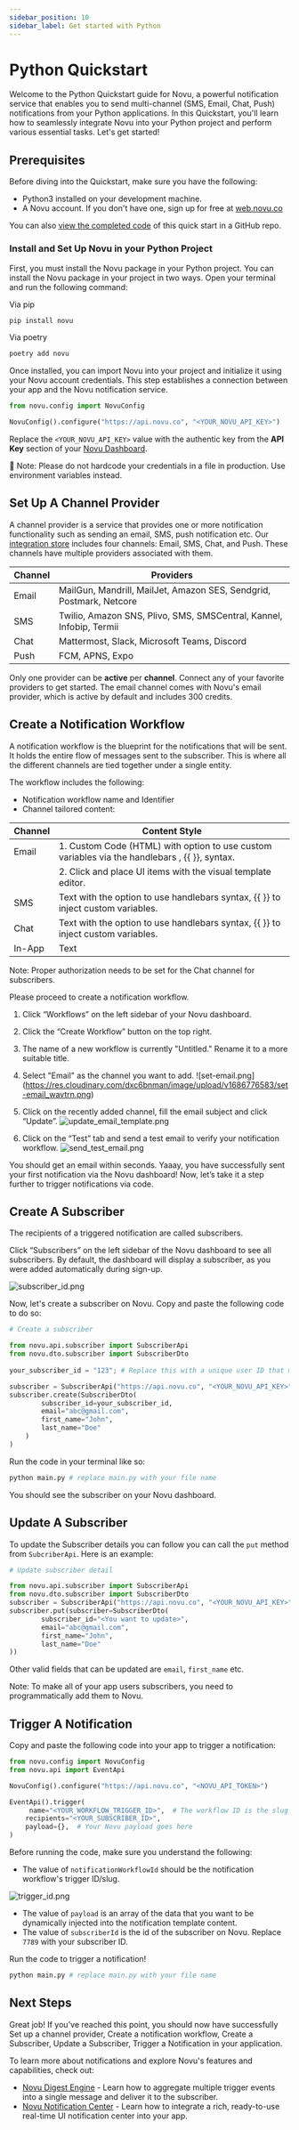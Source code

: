 ```yaml
---
sidebar_position: 10
sidebar_label: Get started with Python
---
```


# Python Quickstart

Welcome to the Python Quickstart guide for Novu, a powerful notification service that enables you to send multi-channel (SMS, Email, Chat, Push) notifications from your Python applications. In this Quickstart, you'll learn how to seamlessly integrate Novu into your Python project and perform various essential tasks. Let's get started!

## Prerequisites

Before diving into the Quickstart, make sure you have the following:

- Python3 installed on your development machine.
- A Novu account. If you don't have one, sign up for free at [web.novu.co](https://web.novu.co)

You can also [view the completed code](https://web.novu.co) of this quick start in a GitHub repo.

### Install and Set Up Novu in your Python Project

First, you must install the Novu package in your Python project. You can install the Novu package in your project in two ways. Open your terminal and run the following command:

Via pip

```bash
pip install novu
```

Via poetry

```bash
poetry add novu
```

Once installed, you can import Novu into your project and initialize it using your Novu account credentials. This step establishes a connection between your app and the Novu notification service.

```python
from novu.config import NovuConfig

NovuConfig().configure("https://api.novu.co", "<YOUR_NOVU_API_KEY>")
```

Replace the `<YOUR_NOVU_API_KEY>` value with the authentic key from the **API Key** section of your [Novu Dashboard](https://web.novu.co/settings).

<aside>
🔑 Note: Please do not hardcode your credentials in a file in production. Use environment variables instead.

</aside>

## Set Up A Channel Provider

A channel provider is a service that provides one or more notification functionality such as sending an email, SMS, push notification etc. Our [integration store](https://web.novu.co/integrations) includes four channels: Email, SMS, Chat, and Push. These channels have multiple providers associated with them.

| Channel | Providers                                                           |
| ------- | ------------------------------------------------------------------- |
| Email   | MailGun, Mandrill, MailJet, Amazon SES, Sendgrid, Postmark, Netcore |
| SMS     | Twilio, Amazon SNS, Plivo, SMS, SMSCentral, Kannel, Infobip, Termii |
| Chat    | Mattermost, Slack, Microsoft Teams, Discord                         |
| Push    | FCM, APNS, Expo                                                     |

Only one provider can be **active** per **channel**. Connect any of your favorite providers to get started. The email channel comes with Novu's email provider, which is active by default and includes 300 credits.

## Create a Notification Workflow

A notification workflow is the blueprint for the notifications that will be sent. It holds the entire flow of messages sent to the subscriber. This is where all the different channels are tied together under a single entity.

The workflow includes the following:

- Notification workflow name and Identifier
- Channel tailored content:

| Channel | Content Style                                                                                 |
| ------- | --------------------------------------------------------------------------------------------- |
| Email   | 1. Custom Code (HTML) with option to use custom variables via the handlebars , {{ }}, syntax. |
|         | 2. Click and place UI items with the visual template editor.                                  |
| SMS     | Text with the option to use handlebars syntax, {{ }} to inject custom variables.              |
| Chat    | Text with the option to use handlebars syntax, {{ }} to inject custom variables.              |
| In-App  | Text                                                                                          |

Note: Proper authorization needs to be set for the Chat channel for subscribers.

Please proceed to create a notification workflow.

1. Click “Workflows” on the left sidebar of your Novu dashboard.
2. Click the “Create Workflow” button on the top right.
3. The name of a new workflow is currently "Untitled." Rename it to a more suitable title.
4. Select "Email" as the channel you want to add.
   ![set-email.png] (https://res.cloudinary.com/dxc6bnman/image/upload/v1686776583/set-email_wavtrn.png)

5. Click on the recently added channel, fill the email subject and click “Update”.
   ![update_email_template.png](https://res.cloudinary.com/dxc6bnman/image/upload/v1686776583/update_email_template_ivn0jv.png)

6. Click on the “Test” tab and send a test email to verify your notification workflow.
   ![send_test_email.png](https://res.cloudinary.com/dxc6bnman/image/upload/v1686776583/send_test_email_ngzmth.png)

You should get an email within seconds. Yaaay, you have successfully sent your first notification via the Novu dashboard! Now, let’s take it a step further to trigger notifications via code.

## Create A Subscriber

The recipients of a triggered notification are called subscribers.

Click “Subscribers” on the left sidebar of the Novu dashboard to see all subscribers. By default, the dashboard will display a subscriber, as you were added automatically during sign-up.

![subscriber_id.png](https://res.cloudinary.com/dxc6bnman/image/upload/v1688331839/Screenshot_2023-07-03_at_0.02.53_jmkhi3.png)

Now, let's create a subscriber on Novu. Copy and paste the following code to do so:

```python
# Create a subscriber

from novu.api.subscriber import SubscriberApi
from novu.dto.subscriber import SubscriberDto
   
your_subscriber_id = "123"; # Replace this with a unique user ID that matches your database.

subscriber = SubscriberApi("https://api.novu.co", "<YOUR_NOVU_API_KEY>")
subscriber.create(SubscriberDto(
        subscriber_id=your_subscriber_id,
        email="abc@gmail.com",
        first_name="John",
        last_name="Doe"
    )
)
```

Run the code in your terminal like so:

```bash
python main.py # replace main.py with your file name
```

You should see the subscriber on your Novu dashboard.

## Update A Subscriber

To update the Subscriber details you can follow you can call the `put` method from `SubcriberApi`. Here is an example:

```python
# Update subscriber detail

from novu.api.subscriber import SubscriberApi
from novu.dto.subscriber import SubscriberDto
subscriber = SubscriberApi("https://api.novu.co", "<YOUR_NOVU_API_KEY>")
subscriber.put(subscriber=SubscriberDto(
        subscriber_id="<You want to update>",
        email="abc@gmail.com",
        first_name="John",
        last_name="Doe"
))
```

Other valid fields that can be updated are `email`, `first_name` etc.

<aside>
Note: To make all of your app users subscribers, you need to programmatically add them to Novu.

</aside>

## Trigger A Notification

Copy and paste the following code into your app to trigger a notification:

```python
from novu.config import NovuConfig
from novu.api import EventApi

NovuConfig().configure("https://api.novu.co", "<NOVU_API_TOKEN>")

EventApi().trigger(
     name="<YOUR_WORKFLOW_TRIGGER_ID>",  # The workflow ID is the slug of the workflow name. It can be found on the workflow page.
    recipients="<YOUR_SUBSCRIBER_ID>",
    payload={},  # Your Novu payload goes here
)
```

Before running the code, make sure you understand the following:

- The value of `notificationWorkflowId` should be the notification workflow's trigger ID/slug.

![trigger_id.png](https://res.cloudinary.com/dxc6bnman/image/upload/v1686776585/trigger_id_xkhsx7.png)

- The value of `payload` is an array of the data that you want to be dynamically injected into the notification template content.
- The value of `subscriberId` is the id of the subscriber on Novu. Replace `7789` with your subscriber ID.

Run the code to trigger a notification!

```bash
python main.py # replace main.py with your file name
```

## Next Steps

Great job! If you've reached this point, you should now have successfully Set up a channel provider, Create a notification workflow, Create a Subscriber, Update a Subscriber, Trigger a Notification in your application.

To learn more about notifications and explore Novu's features and capabilities, check out:

- [Novu Digest Engine](https://docs.novu.co/platform/digest) - Learn how to aggregate multiple trigger events into a single message and deliver it to the subscriber.
- [Novu Notification Center](https://docs.novu.co/notification-center/getting-started) - Learn how to integrate a rich, ready-to-use real-time UI notification center into your app.
